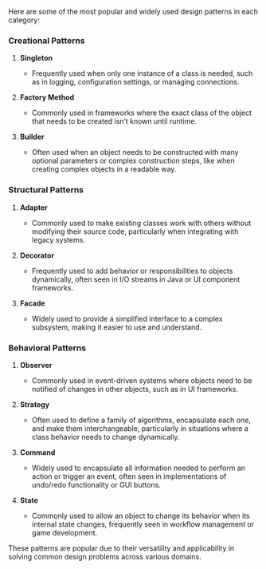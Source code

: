 Here are some of the most popular and widely used design patterns in each category:

### Creational Patterns

1. **Singleton**

   - Frequently used when only one instance of a class is needed, such as in logging, configuration settings, or managing connections.

2. **Factory Method**

   - Commonly used in frameworks where the exact class of the object that needs to be created isn’t known until runtime.

3. **Builder**
   - Often used when an object needs to be constructed with many optional parameters or complex construction steps, like when creating complex objects in a readable way.

### Structural Patterns

1. **Adapter**

   - Commonly used to make existing classes work with others without modifying their source code, particularly when integrating with legacy systems.

2. **Decorator**

   - Frequently used to add behavior or responsibilities to objects dynamically, often seen in I/O streams in Java or UI component frameworks.

3. **Facade**
   - Widely used to provide a simplified interface to a complex subsystem, making it easier to use and understand.

### Behavioral Patterns

1. **Observer**

   - Commonly used in event-driven systems where objects need to be notified of changes in other objects, such as in UI frameworks.

2. **Strategy**

   - Often used to define a family of algorithms, encapsulate each one, and make them interchangeable, particularly in situations where a class behavior needs to change dynamically.

3. **Command**

   - Widely used to encapsulate all information needed to perform an action or trigger an event, often seen in implementations of undo/redo functionality or GUI buttons.

4. **State**
   - Commonly used to allow an object to change its behavior when its internal state changes, frequently seen in workflow management or game development.

These patterns are popular due to their versatility and applicability in solving common design problems across various domains.
